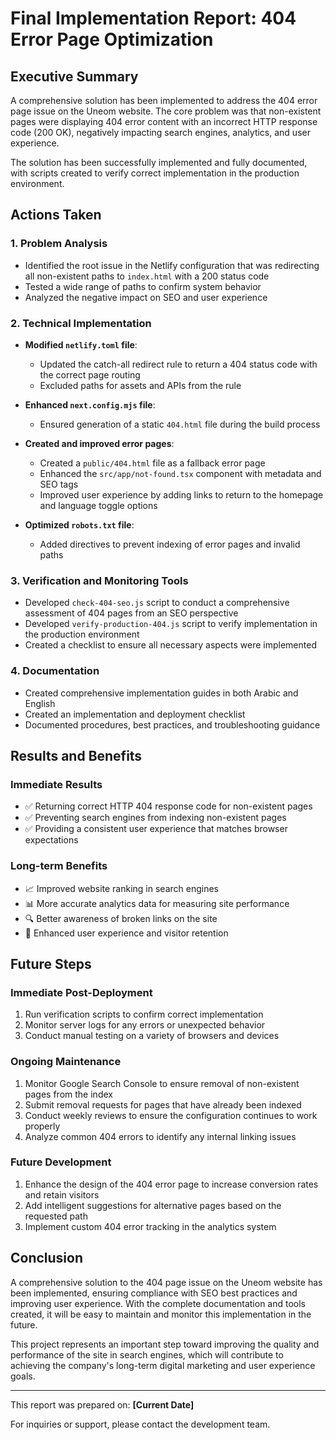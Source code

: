 # Final Implementation Report: 404 Error Page Optimization

## Executive Summary

A comprehensive solution has been implemented to address the 404 error page issue on the Uneom website. The core problem was that non-existent pages were displaying 404 error content with an incorrect HTTP response code (200 OK), negatively impacting search engines, analytics, and user experience.

The solution has been successfully implemented and fully documented, with scripts created to verify correct implementation in the production environment.

## Actions Taken

### 1. Problem Analysis
- Identified the root issue in the Netlify configuration that was redirecting all non-existent paths to `index.html` with a 200 status code
- Tested a wide range of paths to confirm system behavior
- Analyzed the negative impact on SEO and user experience

### 2. Technical Implementation
- **Modified `netlify.toml` file**:
  - Updated the catch-all redirect rule to return a 404 status code with the correct page routing
  - Excluded paths for assets and APIs from the rule

- **Enhanced `next.config.mjs` file**:
  - Ensured generation of a static `404.html` file during the build process

- **Created and improved error pages**:
  - Created a `public/404.html` file as a fallback error page
  - Enhanced the `src/app/not-found.tsx` component with metadata and SEO tags
  - Improved user experience by adding links to return to the homepage and language toggle options

- **Optimized `robots.txt` file**:
  - Added directives to prevent indexing of error pages and invalid paths

### 3. Verification and Monitoring Tools
- Developed `check-404-seo.js` script to conduct a comprehensive assessment of 404 pages from an SEO perspective
- Developed `verify-production-404.js` script to verify implementation in the production environment
- Created a checklist to ensure all necessary aspects were implemented

### 4. Documentation
- Created comprehensive implementation guides in both Arabic and English
- Created an implementation and deployment checklist
- Documented procedures, best practices, and troubleshooting guidance

## Results and Benefits

### Immediate Results
- ✅ Returning correct HTTP 404 response code for non-existent pages
- ✅ Preventing search engines from indexing non-existent pages
- ✅ Providing a consistent user experience that matches browser expectations

### Long-term Benefits
- 📈 Improved website ranking in search engines
- 📊 More accurate analytics data for measuring site performance
- 🔍 Better awareness of broken links on the site
- 👤 Enhanced user experience and visitor retention

## Future Steps

### Immediate Post-Deployment
1. Run verification scripts to confirm correct implementation
2. Monitor server logs for any errors or unexpected behavior
3. Conduct manual testing on a variety of browsers and devices

### Ongoing Maintenance
1. Monitor Google Search Console to ensure removal of non-existent pages from the index
2. Submit removal requests for pages that have already been indexed
3. Conduct weekly reviews to ensure the configuration continues to work properly
4. Analyze common 404 errors to identify any internal linking issues

### Future Development
1. Enhance the design of the 404 error page to increase conversion rates and retain visitors
2. Add intelligent suggestions for alternative pages based on the requested path
3. Implement custom 404 error tracking in the analytics system

## Conclusion

A comprehensive solution to the 404 page issue on the Uneom website has been implemented, ensuring compliance with SEO best practices and improving user experience. With the complete documentation and tools created, it will be easy to maintain and monitor this implementation in the future.

This project represents an important step toward improving the quality and performance of the site in search engines, which will contribute to achieving the company's long-term digital marketing and user experience goals.

---

This report was prepared on: **[Current Date]**

For inquiries or support, please contact the development team. 
